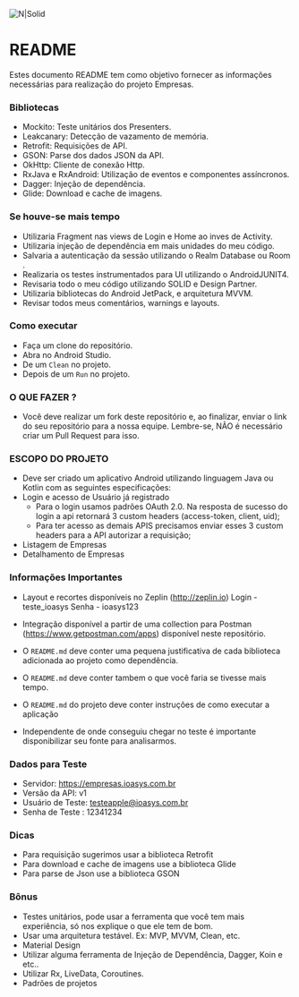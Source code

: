 ![N|Solid](logo_ioasys.png)

# README #

Estes documento README tem como objetivo fornecer as informações necessárias para realização do projeto Empresas.

### Bibliotecas ###

* Mockito: Teste unitários dos Presenters.
* Leakcanary: Detecção de vazamento de memória.
* Retrofit: Requisições de API.
* GSON: Parse dos dados JSON da API.
* OkHttp: Cliente de conexão Http.
* RxJava e RxAndroid: Utilização de eventos e componentes assíncronos.
* Dagger: Injeção de dependência.
* Glide: Download e cache de imagens.

### Se houve-se mais tempo ###

* Utilizaria Fragment nas views de Login e Home ao inves de Activity.
* Utilizaria injeção de dependência em mais unidades do meu código.
* Salvaria a autenticação da sessão utilizando o Realm Database ou Room.
* Realizaria os testes instrumentados para UI utilizando o AndroidJUNIT4.
* Revisaria todo o meu código utilizando SOLID e Design Partner.
* Utilizaria bibliotecas do Android JetPack, e arquitetura MVVM.
* Revisar todos meus comentários, warnings e layouts.

### Como executar ###

* Faça um clone do repositório.
* Abra no Android Studio.
* De um `Clean` no projeto.
* Depois de um `Run` no projeto.

### O QUE FAZER ? ###

* Você deve realizar um fork deste repositório e, ao finalizar, enviar o link do seu repositório para a nossa equipe. Lembre-se, NÃO é necessário criar um Pull Request para isso.

### ESCOPO DO PROJETO ###

* Deve ser criado um aplicativo Android utilizando linguagem Java ou Kotlin com as seguintes especificações:
* Login e acesso de Usuário já registrado
	* Para o login usamos padrões OAuth 2.0. Na resposta de sucesso do login a api retornará 3 custom headers (access-token, client, uid);
	* Para ter acesso as demais APIS precisamos enviar esses 3 custom headers para a API autorizar a requisição;
* Listagem de Empresas
* Detalhamento de Empresas

### Informações Importantes ###

* Layout e recortes disponíveis no Zeplin (http://zeplin.io)
Login - teste_ioasys
Senha - ioasys123

* Integração disponível a partir de uma collection para Postman (https://www.getpostman.com/apps) disponível neste repositório.
* O `README.md` deve conter uma pequena justificativa de cada biblioteca adicionada ao projeto como dependência.
* O `README.md` deve conter tambem o que você faria se tivesse mais tempo.
* O `README.md` do projeto deve conter instruções de como executar a aplicação
* Independente de onde conseguiu chegar no teste é importante disponibilizar seu fonte para analisarmos.

### Dados para Teste ###

* Servidor: https://empresas.ioasys.com.br
* Versão da API: v1
* Usuário de Teste: testeapple@ioasys.com.br
* Senha de Teste : 12341234

### Dicas ###

* Para requisição sugerimos usar a biblioteca Retrofit
* Para download e cache de imagens use a biblioteca Glide
* Para parse de Json use a biblioteca GSON

### Bônus ###

* Testes unitários, pode usar a ferramenta que você tem mais experiência, só nos explique o que ele tem de bom.
* Usar uma arquitetura testável. Ex: MVP, MVVM, Clean, etc.
* Material Design
* Utilizar alguma ferramenta de Injeção de Dependência, Dagger, Koin e etc..
* Utilizar Rx, LiveData, Coroutines.
* Padrões de projetos
